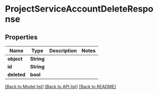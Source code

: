 # ProjectServiceAccountDeleteResponse

## Properties

Name | Type | Description | Notes
------------ | ------------- | ------------- | -------------
**object** | **String** |  | 
**id** | **String** |  | 
**deleted** | **bool** |  | 

[[Back to Model list]](../README.md#documentation-for-models) [[Back to API list]](../README.md#documentation-for-api-endpoints) [[Back to README]](../README.md)



